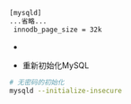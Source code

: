  

```bash
[mysqld]
...省略...
 innodb_page_size = 32k
```

- 


 - 重新初始化MySQL

```bash
# 无密码的初始化
mysqld --initialize-insecure 
```
